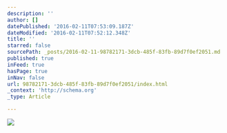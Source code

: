 ```yaml
---
description: ''
author: []
datePublished: '2016-02-11T07:53:09.187Z'
dateModified: '2016-02-11T07:52:12.348Z'
title: ''
starred: false
sourcePath: _posts/2016-02-11-98782171-3dcb-485f-83fb-89d7f0ef2051.md
published: true
inFeed: true
hasPage: true
inNav: false
url: 98782171-3dcb-485f-83fb-89d7f0ef2051/index.html
_context: 'http://schema.org'
_type: Article

---
```

![](https://the-grid-user-content.s3-us-west-2.amazonaws.com/9b6a6fca-1627-456c-8817-9261af9924f4.png)